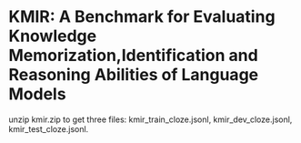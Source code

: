 # KMIR: A Benchmark for Evaluating Knowledge Memorization,Identification and Reasoning Abilities of Language Models

unzip kmir.zip to get three files: kmir_train_cloze.jsonl, kmir_dev_cloze.jsonl, kmir_test_cloze.jsonl.
